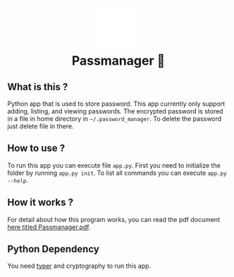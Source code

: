 <!---------------------------------[ Header ]---------------------------------->

<h1 align = 'center'>
    <img 
        src = './assets/logo.png' 
        height = '100' 
        width = '100' 
        alt = 'Icon' 
    />
    <br>
    Passmanager 🔑
    <br>
</h1>

## What is this ?

Python app that is used to store password. This app currently only support adding, listing, and viewing passwords. The encrypted password is stored in a file in home directory in `~/.password_manager`. To delete the password just delete file in there.

## How to use ?

To run this app you can execute file `app.py`. First you need to initialize the folder by running `app.py init`. To list all commands you can execute `app.py --help`.

## How it works ?

For detail about how this program works, you can read the pdf document [here titled Passmanager.pdf](./Passmanager.pdf).

## Python Dependency

You need [typer](https://typer.tiangolo.com/) and cryptography to run this app.